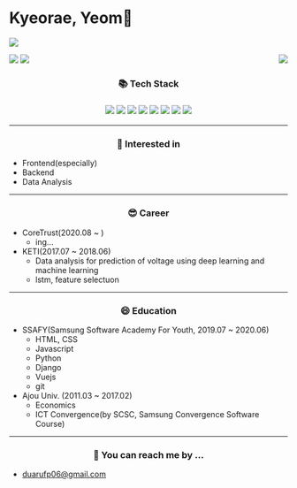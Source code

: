 # Kyeorae, Yeom👋
<a href="https://hits.seeyoufarm.com"><img src="https://hits.seeyoufarm.com/api/count/incr/badge.svg?url=https%3A%2F%2Fgithub.com%2Fyeomkyeorae&count_bg=%23EB910B&title_bg=%23555555&icon=&icon_color=%23E7E7E7&title=hits&edge_flat=false"/></a>

<img align='right' src="http://mazassumnida.wtf/api/v2/generate_badge?boj=griezmann07">
<img src="https://github-readme-stats.vercel.app/api?username=yeomkyeorae&show_icons=true&theme=merko" />
<img src="https://github-readme-stats.vercel.app/api/top-langs/?username=yeomkyeorae&langs_count=10&layout=compact&hide=html,jupyter%20notebook&theme=merko" />
<h3 align="center">📚 Tech Stack<h3>
<p align="center"/>
<img src="https://img.shields.io/badge/-Python-red">
<img src="https://img.shields.io/badge/-Javascript-yellowgreen">
<img src="https://img.shields.io/badge/-Git-brightgreen">
<img src="https://img.shields.io/badge/-React-9cf">
<img src="https://img.shields.io/badge/-Node-pink">
<img src="https://img.shields.io/badge/-Django-success">
<img src="https://img.shields.io/badge/-MySQL-important">
<img src="https://img.shields.io/badge/-Docker-blue">
</p>
<hr>
<h3 align="center">🧐 Interested in</h3>

- Frontend(especially)
- Backend
- Data Analysis
<hr>
<h3 align="center">😎 Career</h3>

- CoreTrust(2020.08 ~ )
  - ing...
- KETI(2017.07 ~ 2018.06)
  - Data analysis for prediction of voltage using deep learning and machine learning
  - lstm, feature selectuon
<hr>
<h3 align="center">😄 Education</h3>

- SSAFY(Samsung Software Academy For Youth, 2019.07 ~ 2020.06)
  - HTML, CSS
  - Javascript
  - Python
  - Django
  - Vuejs
  - git
- Ajou Univ. (2011.03 ~ 2017.02)
  - Economics
  - ICT Convergence(by SCSC, Samsung Convergence Software Course)
<hr>
<h3 align="center">💬 You can reach me by ...</h3>

- duarufp06@gmail.com


<!--
**yeomkyeorae/yeomkyeorae** is a ✨ _special_ ✨ repository because its `README.md` (this file) appears on your GitHub profile.

Here are some ideas to get you started:

- 🔭 I’m currently working on ...
- 🌱 I’m currently learning ...
- 👯 I’m looking to collaborate on ...
- 🤔 I’m looking for help with ...
- 💬 Ask me about ...
- 📫 How to reach me: ...
- 😄 Pronouns: ...
- ⚡ Fun fact: ...
-->
